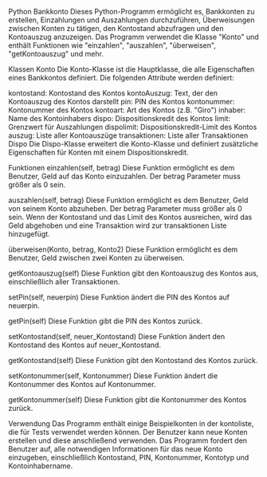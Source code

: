 Python Bankkonto
Dieses Python-Programm ermöglicht es, Bankkonten zu erstellen, Einzahlungen und Auszahlungen durchzuführen, Überweisungen zwischen Konten zu tätigen, den Kontostand abzufragen und den Kontoauszug anzuzeigen. Das Programm verwendet die Klasse "Konto" und enthält Funktionen wie "einzahlen", "auszahlen", "überweisen", "getKontoauszug" und mehr.

Klassen
Konto
Die Konto-Klasse ist die Hauptklasse, die alle Eigenschaften eines Bankkontos definiert. Die folgenden Attribute werden definiert:

kontostand: Kontostand des Kontos
kontoAuszug: Text, der den Kontoauszug des Kontos darstellt
pin: PIN des Kontos
kontonummer: Kontonummer des Kontos
kontoart: Art des Kontos (z.B. "Giro")
inhaber: Name des Kontoinhabers
dispo: Dispositionskredit des Kontos
limit: Grenzwert für Auszahlungen
dispolimit: Dispositionskredit-Limit des Kontos
auszug: Liste aller Kontoauszüge
transaktionen: Liste aller Transaktionen
Dispo
Die Dispo-Klasse erweitert die Konto-Klasse und definiert zusätzliche Eigenschaften für Konten mit einem Dispositionskredit.

Funktionen
einzahlen(self, betrag)
Diese Funktion ermöglicht es dem Benutzer, Geld auf das Konto einzuzahlen. Der betrag Parameter muss größer als 0 sein.

auszahlen(self, betrag)
Diese Funktion ermöglicht es dem Benutzer, Geld von seinem Konto abzuheben. Der betrag Parameter muss größer als 0 sein. Wenn der Kontostand und das Limit des Kontos ausreichen, wird das Geld abgehoben und eine Transaktion wird zur transaktionen Liste hinzugefügt.

überweisen(Konto, betrag, Konto2)
Diese Funktion ermöglicht es dem Benutzer, Geld zwischen zwei Konten zu überweisen.

getKontoauszug(self)
Diese Funktion gibt den Kontoauszug des Kontos aus, einschließlich aller Transaktionen.

setPin(self, neuerpin)
Diese Funktion ändert die PIN des Kontos auf neuerpin.

getPin(self)
Diese Funktion gibt die PIN des Kontos zurück.

setKontostand(self, neuer_Kontostand)
Diese Funktion ändert den Kontostand des Kontos auf neuer_Kontostand.

getKontostand(self)
Diese Funktion gibt den Kontostand des Kontos zurück.

setKontonummer(self, Kontonummer)
Diese Funktion ändert die Kontonummer des Kontos auf Kontonummer.

getKontonummer(self)
Diese Funktion gibt die Kontonummer des Kontos zurück.

Verwendung
Das Programm enthält einige Beispielkonten in der kontoliste, die für Tests verwendet werden können. Der Benutzer kann neue Konten erstellen und diese anschließend verwenden. Das Programm fordert den Benutzer auf, alle notwendigen Informationen für das neue Konto einzugeben, einschließlich Kontostand, PIN, Kontonummer, Kontotyp und Kontoinhabername.